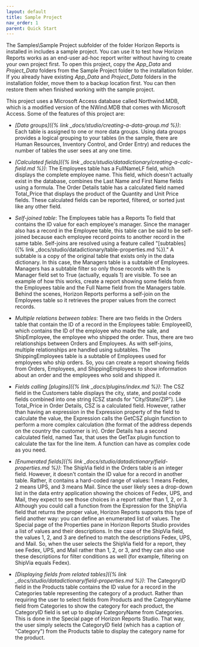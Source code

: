 ```yaml
---
layout: default
title: Sample Project
nav_order: 1
parent: Quick Start
---
```


The Samples\Sample Project subfolder of the folder Horizon Reports is installed in includes a sample project. You can use it to test how Horizon Reports works as an end-user ad-hoc report writer without having to create your own project first. To open this project, copy the *App_Data* and *Project_Data* folders from the Sample Project folder to the installation folder. If you already have existing *App_Data* and *Project_Data* folders in the installation folder, move them to a backup location first. You can then restore them when finished working with the sample project.

This project uses a Microsoft Access database called Northwind.MDB, which is a modified version of the NWind.MDB that comes with Microsoft Access. Some of the features of this project are:

* *[Data groups]({% link _docs/studio/creating-a-data-group.md %})*: Each table is assigned to one or more data groups. Using data groups provides a logical grouping to your tables (in the sample, there are Human Resources, Inventory Control, and Order Entry) and reduces the number of tables the user sees at any one time.

* *[Calculated fields]({% link _docs/studio/datadictionary/creating-a-calc-field.md %})*: The Employees table has a FullNameLF field, which displays the complete employee name. This field, which doesn't actually exist in the database, combines the Last Name and First Name fields using a formula. The Order Details table has a calculated field named Total_Price that displays the product of the Quantity and Unit Price fields. These calculated fields can be reported, filtered, or sorted just like any other field.

* *Self-joined table*: The Employees table has a Reports To field that contains the ID value for each employee's manager. Since the manager also has a record in the Employee table, this table can be said to be self-joined because each employee record points to another record in the same table. Self-joins are resolved using a feature called "[subtables]({% link _docs/studio/datadictionary/table-properties.md %})." A subtable is a copy of the original table that exists only in the data dictionary. In this case, the Managers table is a subtable of Employees. Managers has a subtable filter so only those records with the Is Manager field set to True (actually, equals 1) are visible. To see an example of how this works, create a report showing some fields from the Employees table and the Full Name field from the Managers table. Behind the scenes, Horizon Reports performs a self-join on the Employees table so it retrieves the proper values from the correct records.

* *Multiple relations between tables*: There are two fields in the Orders table that contain the ID of a record in the Employees table: EmployeeID, which contains the ID of the employee who made the sale, and ShipEmployee, the employee who shipped the order. Thus, there are two relationships between Orders and Employees. As with self-joins, multiple relationships are handled using subtables. The ShippingEmployees table is a subtable of Employees used for employees who ship orders. So, you can create a report showing fields from Orders, Employees, and ShippingEmployees to show information about an order and the employees who sold and shipped it.

* *Fields calling [plugins]({% link _docs/plugins/index.md %})*: The CSZ field in the Customers table displays the city, state, and postal code fields combined into one string (CSZ stands for "City/State/ZIP"). Like Total_Price in Order Details, CSZ is a calculated field. However, rather than having an expression in the Expression property of the field to calculate the value, the Expression calls the GetCSZ plugin function to perform a more complex calculation (the format of the address depends on the country the customer is in). Order Details has a second calculated field, named Tax, that uses the GetTax plugin function to calculate the tax for the line item. A function can have as complex code as you need.

* *[Enumerated fields]({% link _docs/studio/datadictionary/field-properties.md %})*: The ShipVia field in the Orders table is an integer field. However, it doesn't contain the ID value for a record in another table. Rather, it contains a hard-coded range of values: 1 means Fedex, 2 means UPS, and 3 means Mail. Since the user likely sees a drop-down list in the data entry application showing the choices of Fedex, UPS, and Mail, they expect to see those choices in a report rather than 1, 2, or 3. Although you could call a function from the Expression for the ShipVia field that returns the proper value,  Horizon Reports supports this type of field another way: you can define an enumerated list of values. The Special page of the Properties pane in Horizon Reports Studio provides a list of values and their descriptions. In the case of the ShipVia field, the values 1, 2, and 3 are defined to match the descriptions Fedex, UPS, and Mail. So, when the user selects the ShipVia field for a report, they see Fedex, UPS, and Mail rather than 1, 2, or 3, and they can also use these descriptions for filter conditions as well (for example, filtering on ShipVia equals Fedex).

* *[Displaying fields from related tables]({% link _docs/studio/datadictionary/field-properties.md %})*: The CategoryID field in the Products table contains the ID value for a record in the Categories table representing the category of a product. Rather than requiring the user to select fields from Products and the CategoryName field from Categories to show the category for each product, the CategoryID field is set up to display CategoryName from Categories. This is done in the Special page of Horizon Reports Studio. That way, the user simply selects the CategoryID field (which has a caption of "Category") from the Products table to display the category name for the product.